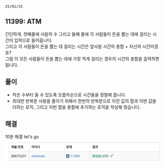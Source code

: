 `25/01/15`

## 11399: ATM

간단하게, 첫째줄에 사람의 수 그리고 둘째 줄에 각 사람들이 돈을 뽑는 데에 걸리는 시간이 입력으로 들어옵니다.<br>
그리고 각 사람들이 돈을 뽑는 데 걸리는 시간은 앞사람 시간의 총합 + 자신의 시간이겠죠?<br>
그럼 이 모든 사람들이 돈을 뽑는 데에 가장 적게 걸리는 경우의 시간의 총합을 출력하면 됩니다.

## 풀이

- 작은 수부터 올 수 있도록 오름차순으로 시간들을 정렬해 줍니다.
- 최대한 반복문 사용을 줄이기 위해서 한번의 반복문으로 이전 값의 합과 이번 값을 더하는 로직, 그리고 이번 합을 총합에 추가하는 로직을 작성해 줬습니다.

## 해결

10분 해결 let's go
![alt text](image.png)

